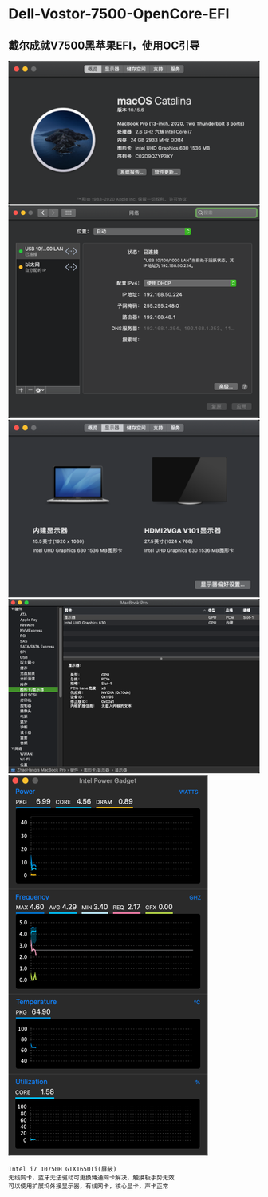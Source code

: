 # Dell-Vostor-7500-OpenCore-EFI
## 戴尔成就V7500黑苹果EFI，使用OC引导



![images](https://github.com/zhallalxj/images/blob/master/QQ20200813-175053.png)
![images](https://github.com/zhallalxj/images/blob/master/QQ20200813-175740.png)
![images](https://github.com/zhallalxj/images/blob/master/QQ20200813-175946.png)
![images](https://github.com/zhallalxj/images/blob/master/QQ20200813-180016.png)
![images](https://github.com/zhallalxj/images/blob/master/QQ20200813-180032.png)
```
Intel i7 10750H GTX1650Ti(屏蔽)
无线网卡，蓝牙无法驱动可更换博通网卡解决，触摸板手势无效
可以使用扩展坞外接显示器，有线网卡，核心显卡，声卡正常

```
